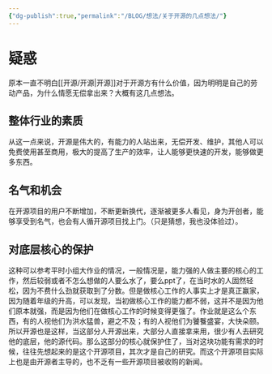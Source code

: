 ```yaml
---
{"dg-publish":true,"permalink":"/BLOG/想法/关于开源的几点想法/"}
---
```



# 疑惑

原本一直不明白[[开源/开源\|开源]]对于开源方有什么价值，因为明明是自己的劳动产品，为什么情愿无偿拿出来？大概有这几点想法。

## 整体行业的素质

从这一点来说，开源是伟大的，有能力的人站出来，无偿开发、维护，其他人可以免费使用甚至商用，极大的提高了生产的效率，让人能够更快速的开发，能够做更多东西。

## 名气和机会

在开源项目的用户不断增加，不断更新换代，逐渐被更多人看见，身为开创者，能够享受到名气，也会有人循开源项目找上门。（只是猜想，我也没体验过）。

## 对底层核心的保护 

这种可以参考平时小组大作业的情况，一般情况是，能力强的人做主要的核心的工作，然后较弱或者不怎么想做的人要么水了，要么ppt了，在当时水的人固然轻松，因为不费什么劲就获取到了分数。但是做核心工作的人事实上才是真正赢家，因为随着年级的升高，可以发现，当初做核心工作的能力都不弱，这并不是因为他们原本就强，而是因为他们在做核心工作的时候变得更强了。作业就是这么个东西，有的人视他们为洪水猛兽，避之不及；有的人视他们为饕餮盛宴，大快朵颐。所以开源也是这样，当这部分人开源出来，大部分人直接拿来用，很少有人去研究他的底层，他的源代码。那么这部分的核心就保护住了，当对这块功能有需求的时候，往往先想起来的是这个开源项目，其次才是自己的研究。而这个开源项目实际上也是由开源者主导的，也不乏有一些开源项目被收购的新闻。
